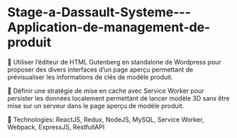 # Stage-a-Dassault-Systeme---Application-de-management-de-produit

 Utiliser l’éditeur de HTML Gutenberg en standalone de Wordpress
pour proposer des divers interfaces d’un page aperçu permettant de
prévisualiser les informations de clés de modèle produit.

 Définir une stratégie de mise en cache avec Service Worker pour
persister les données localement permettant de lancer modèle 3D
sans être mise sur un serveur dans le page aperçu de modèle produit.

 Technologies: ReactJS, Redux, NodeJS, MySQL, Service Worker,
Webpack, ExpressJS, RestfullAPI

